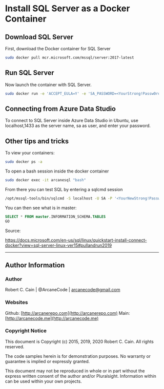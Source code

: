 # Install SQL Server as a Docker Container

## Download SQL Server

First, download the Docker container for SQL Server

```bash
sudo docker pull mcr.microsoft.com/mssql/server:2017-latest
```

## Run SQL Server

Now launch the container with SQL Server.

```bash
sudo docker run -e 'ACCEPT_EULA=Y' -e 'SA_PASSWORD=<YourStrong!Passw0rd>' -p 1433:1433 --name sql1 -d mcr.microsoft.com/mssql/server:2017-latest
```

## Connecting from Azure Data Studio

To connect to SQL Server inside Azure Data Studio in Ubuntu, use localhost,1433 as the server name, sa as user, and enter your password.

## Other tips and tricks

To view your containers:

```bash
sudo docker ps -a
```

To open a bash session inside the docker container

```bash
sudo docker exec -it arcanesql "bash"
```

From there you can test SQL by entering a sqlcmd session

```bash
/opt/mssql-tools/bin/sqlcmd -S localhost -U SA -P '<YourNewStrong!Passw0rd>'
```

You can then see what is in master:

```sql
SELECT * FROM master.INFORMATION_SCHEMA.TABLES
GO
```

Source:

https://docs.microsoft.com/en-us/sql/linux/quickstart-install-connect-docker?view=sql-server-linux-ver15#pullandrun2019

---

## Author Information

### Author

Robert C. Cain | @ArcaneCode | arcanecode@gmail.com 

### Websites

Github: [http://arcanerepo.com](http://arcanerepo.com)
Main: [http://arcanecode.me](http://arcanecode.me)

### Copyright Notice

This document is Copyright (c) 2015, 2019, 2020 Robert C. Cain. All rights reserved.

The code samples herein is for demonstration purposes. No warranty or guarantee is implied or expressly granted.

This document may not be reproduced in whole or in part without the express written consent of the author and/or Pluralsight. Information within can be used within your own projects.
